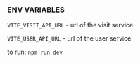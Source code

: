 ### ENV VARIABLES

```VITE_VISIT_API_URL``` - url of the visit service

```VITE_USER_API_URL``` - url of the user service

to run: ```npm run dev```